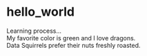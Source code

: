 # hello_world
Learning process... <br>
My favorite color is green and I love dragons. <br>
Data Squirrels prefer their nuts freshly roasted.
